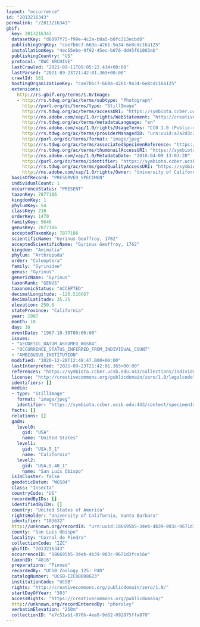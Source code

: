 ```yaml
---
layout: "occurrence"
id: "2013216343"
permalink: "/2013216343"
gbif:
  key: 2013216343
  datasetKey: "d6097f75-f99e-4c2a-b8a5-b0fc213ecbd0"
  publishingOrgKey: "cae7b6c7-669a-4261-9a34-6e8cdc16a125"
  installationKey: "4ec55ebe-9f92-45ec-b076-dd45f61003ab"
  publishingCountry: "US"
  protocol: "DWC_ARCHIVE"
  lastCrawled: "2021-09-11T09:05:22.434+00:00"
  lastParsed: "2021-09-23T21:42:01.365+00:00"
  crawlId: 161
  hostingOrganizationKey: "cae7b6c7-669a-4261-9a34-6e8cdc16a125"
  extensions:
    http://rs.gbif.org/terms/1.0/Image:
    - http://rs.tdwg.org/ac/terms/subtype: "Photograph"
      http://purl.org/dc/terms/type: "StillImage"
      http://rs.tdwg.org/ac/terms/accessURI: "https://symbiota.ccber.ucsb.edu:443/content/specimenImages/UCSB_IZC/UCSB-IZC00008/UCSB-IZC00008623_lg.jpg"
      http://ns.adobe.com/xap/1.0/rights/WebStatement: "http://creativecommons.org/publicdomain/zero/1.0/"
      http://rs.tdwg.org/ac/terms/metadataLanguage: "en"
      http://ns.adobe.com/xap/1.0/rights/UsageTerms: "CC0 1.0 (Public-domain)"
      http://rs.tdwg.org/ac/terms/providerManagedID: "urn:uuid:a7a2d3c2-985e-4468-8776-89ba2db2db28"
      http://purl.org/dc/terms/format: "image/jpeg"
      http://rs.tdwg.org/ac/terms/associatedSpecimenReference: "https://symbiota.ccber.ucsb.edu:443/collections/individual/index.php?occid=103632"
      http://rs.tdwg.org/ac/terms/thumbnailAccessURI: "https://symbiota.ccber.ucsb.edu:443/content/specimenImages/UCSB_IZC/UCSB-IZC00008/UCSB-IZC00008623_tn.jpg"
      http://ns.adobe.com/xap/1.0/MetadataDate: "2018-04-09 13:03:20"
      http://purl.org/dc/terms/identifier: "https://symbiota.ccber.ucsb.edu:443/content/specimenImages/UCSB_IZC/UCSB-IZC00008/UCSB-IZC00008623_lg.jpg"
      http://rs.tdwg.org/ac/terms/goodQualityAccessURI: "https://symbiota.ccber.ucsb.edu:443/content/specimenImages/UCSB_IZC/UCSB-IZC00008/UCSB-IZC00008623.jpg"
      http://ns.adobe.com/xap/1.0/rights/Owner: "University of California, Santa Barbara"
  basisOfRecord: "PRESERVED_SPECIMEN"
  individualCount: 1
  occurrenceStatus: "PRESENT"
  taxonKey: 7877186
  kingdomKey: 1
  phylumKey: 54
  classKey: 216
  orderKey: 1470
  familyKey: 9646
  genusKey: 7877186
  acceptedTaxonKey: 7877186
  scientificName: "Gyrinus Geoffroy, 1762"
  acceptedScientificName: "Gyrinus Geoffroy, 1762"
  kingdom: "Animalia"
  phylum: "Arthropoda"
  order: "Coleoptera"
  family: "Gyrinidae"
  genus: "Gyrinus"
  genericName: "Gyrinus"
  taxonRank: "GENUS"
  taxonomicStatus: "ACCEPTED"
  decimalLongitude: -120.516667
  decimalLatitude: 35.25
  elevation: 250.0
  stateProvince: "California"
  year: 1987
  month: 10
  day: 30
  eventDate: "1987-10-30T00:00:00"
  issues:
  - "GEODETIC_DATUM_ASSUMED_WGS84"
  - "OCCURRENCE_STATUS_INFERRED_FROM_INDIVIDUAL_COUNT"
  - "AMBIGUOUS_INSTITUTION"
  modified: "2020-12-28T12:48:47.000+00:00"
  lastInterpreted: "2021-09-23T21:42:01.365+00:00"
  references: "https://symbiota.ccber.ucsb.edu:443/collections/individual/index.php?occid=103632"
  license: "http://creativecommons.org/publicdomain/zero/1.0/legalcode"
  identifiers: []
  media:
  - type: "StillImage"
    format: "image/jpeg"
    identifier: "https://symbiota.ccber.ucsb.edu:443/content/specimenImages/UCSB_IZC/UCSB-IZC00008/UCSB-IZC00008623_lg.jpg"
  facts: []
  relations: []
  gadm:
    level0:
      gid: "USA"
      name: "United States"
    level1:
      gid: "USA.5_1"
      name: "California"
    level2:
      gid: "USA.5.40_1"
      name: "San Luis Obispo"
  isInCluster: false
  geodeticDatum: "WGS84"
  class: "Insecta"
  countryCode: "US"
  recordedByIDs: []
  identifiedByIDs: []
  country: "United States of America"
  rightsHolder: "University of California, Santa Barbara"
  identifier: "103632"
  http://unknown.org/recordId: "urn:uuid:186695b5-34eb-4b39-903c-9671d3fce16e"
  county: "San Luis Obispo"
  locality: "Corral de Piedra"
  collectionCode: "IZC"
  gbifID: "2013216343"
  occurrenceID: "186695b5-34eb-4b39-903c-9671d3fce16e"
  taxonID: "4816"
  preparations: "Pinned"
  recordedBy: "UCSB Zoology 125: PAR"
  catalogNumber: "UCSB-IZC00008623"
  institutionCode: "UCSB"
  rights: "http://creativecommons.org/publicdomain/zero/1.0/"
  startDayOfYear: "303"
  accessRights: "https://creativecommons.org/publicdomain/"
  http://unknown.org/recordEnteredBy: "phorsley"
  verbatimElevation: "250m"
  collectionID: "e7c51ab1-870b-4ee8-9d62-092875ffa870"
---
```

